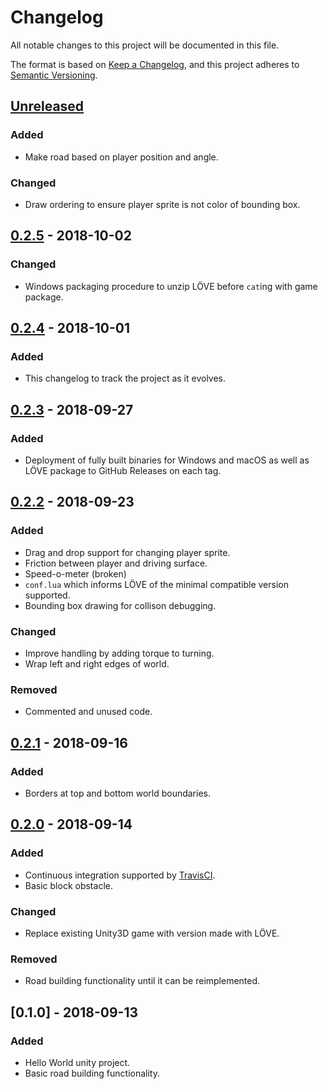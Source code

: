 # Changelog
All notable changes to this project will be documented in this file.

The format is based on [Keep a Changelog](https://keepachangelog.com/en/1.0.0/),
and this project adheres to [Semantic Versioning](https://semver.org/spec/v2.0.0.html).

## [Unreleased]
### Added
- Make road based on player position and angle.

### Changed
- Draw ordering to ensure player sprite is not color of bounding box.

## [0.2.5] - 2018-10-02
### Changed
- Windows packaging procedure to unzip LÖVE before `cat`ing with game package.

## [0.2.4] - 2018-10-01
### Added
- This changelog to track the project as it evolves.

## [0.2.3] - 2018-09-27
### Added
- Deployment of fully built binaries for Windows and macOS as well as LÖVE
  package to GitHub Releases on each tag.

## [0.2.2] - 2018-09-23
### Added
- Drag and drop support for changing player sprite.
- Friction between player and driving surface.
- Speed-o-meter (broken)
- `conf.lua` which informs LÖVE of the minimal compatible version supported.
- Bounding box drawing for collison debugging.

### Changed
- Improve handling by adding torque to turning.
- Wrap left and right edges of world.

### Removed
- Commented and unused code.

## [0.2.1] - 2018-09-16
### Added
- Borders at top and bottom world boundaries.

## [0.2.0] - 2018-09-14
### Added
- Continuous integration supported by [TravisCI](https://travis-ci.org).
- Basic block obstacle.

### Changed
- Replace existing Unity3D game with version made with LÖVE.

### Removed
- Road building functionality until it can be reimplemented.

## [0.1.0] - 2018-09-13
### Added
- Hello World unity project.
- Basic road building functionality.

[Unreleased]: https://github.com/binaryreveries/FollowMe/compare/v0.2.5...HEAD
[0.2.5]: https://github.com/binaryreveries/FollowMe/compare/v0.2.4...v0.2.5
[0.2.4]: https://github.com/binaryreveries/FollowMe/compare/v0.2.3...v0.2.4
[0.2.3]: https://github.com/binaryreveries/FollowMe/compare/v0.2.2...v0.2.3
[0.2.2]: https://github.com/binaryreveries/FollowMe/compare/v0.2.1...v0.2.2
[0.2.1]: https://github.com/binaryreveries/FollowMe/compare/v0.2.0...v0.2.1
[0.2.0]: https://github.com/binaryreveries/FollowMe/compare/v0.1.0...v0.2.0
